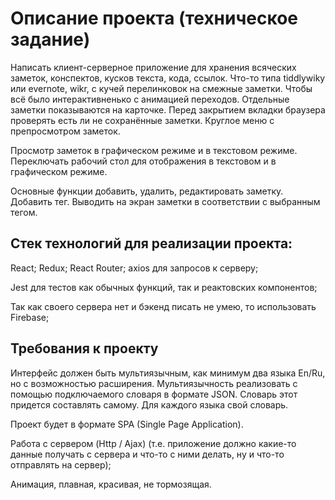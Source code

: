 # Описание проекта (техническое задание)
Написать клиент-серверное приложение для хранения всяческих заметок, конспектов, кусков текста, кода, ссылок. 
Что-то типа tiddlywiky или evernote, wikr, c кучей перелинковок на смежные заметки.
Чтобы всё было интерактивненько с анимацией переходов.
Отдельные заметки показываются на карточке. 
Перед закрытием вкладки браузера проверять есть ли не сохранённые заметки.
Круглое меню с препросмотром заметок.

Просмотр заметок в графическом режиме и в текстовом режиме. 
Переключать рабочий стол для отображения в текстовом и в графическом режиме.

Основные функции добавить, удалить, редактировать заметку. Добавить тег. 
Выводить на экран заметки в соответствии с выбранным тегом. 

## Стек технологий для реализации проекта:

React;
Redux;
React Router;
axios для запросов к серверу;

Jest для тестов как обычных функций, так и реактовских компонентов;

Так как своего сервера нет и бэкенд писать не умею, то использовать Firebase;

## Требования к проекту

Интерфейс должен быть мультиязычным, как минимум два языка En/Ru, но с возможностью расширения.
Мультиязычность реализовать с помощью подключаемого словаря в формате JSON. Словарь этот придется составлять самому.
Для каждого языка свой словарь.

Проект будет в формате SPA (Single Page Application).

Работа с сервером (Http / Ajax) (т.е. приложение должно какие-то данные получать с сервера и что-то с ними делать, ну и что-то отправлять на сервер);

Анимация, плавная, красивая, не тормозящая.

